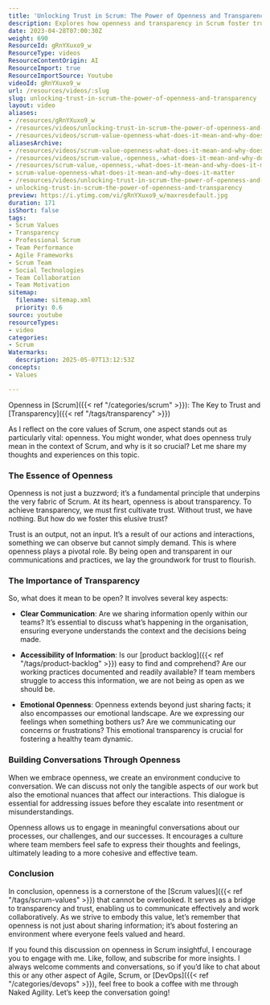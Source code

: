 ```yaml
---
title: 'Unlocking Trust in Scrum: The Power of Openness and Transparency'
description: Explores how openness and transparency in Scrum foster trust, clear communication, and a supportive team culture, essential for effective Agile collaboration.
date: 2023-04-28T07:00:30Z
weight: 690
ResourceId: gRnYXuxo9_w
ResourceType: videos
ResourceContentOrigin: AI
ResourceImport: true
ResourceImportSource: Youtube
videoId: gRnYXuxo9_w
url: /resources/videos/:slug
slug: unlocking-trust-in-scrum-the-power-of-openness-and-transparency
layout: video
aliases:
- /resources/gRnYXuxo9_w
- /resources/videos/unlocking-trust-in-scrum-the-power-of-openness-and-transparency
- /resources/videos/scrum-value-openness-what-does-it-mean-and-why-does-it-matter
aliasesArchive:
- /resources/videos/scrum-value-openness-what-does-it-mean-and-why-does-it-matter
- /resources/videos/scrum-value,-openness,-what-does-it-mean-and-why-does-it-matter-
- /resources/scrum-value,-openness,-what-does-it-mean-and-why-does-it-matter-
- scrum-value-openness-what-does-it-mean-and-why-does-it-matter
- /resources/videos/unlocking-trust-in-scrum-the-power-of-openness-and-transparency
- unlocking-trust-in-scrum-the-power-of-openness-and-transparency
preview: https://i.ytimg.com/vi/gRnYXuxo9_w/maxresdefault.jpg
duration: 171
isShort: false
tags:
- Scrum Values
- Transparency
- Professional Scrum
- Team Performance
- Agile Frameworks
- Scrum Team
- Social Technologies
- Team Collaboration
- Team Motivation
sitemap:
  filename: sitemap.xml
  priority: 0.6
source: youtube
resourceTypes:
- video
categories:
- Scrum
Watermarks:
  description: 2025-05-07T13:12:53Z
concepts:
- Values

---
```

Openness in [Scrum]({{< ref "/categories/scrum" >}}): The Key to Trust and [Transparency]({{< ref "/tags/transparency" >}})

As I reflect on the core values of Scrum, one aspect stands out as particularly vital: openness. You might wonder, what does openness truly mean in the context of Scrum, and why is it so crucial? Let me share my thoughts and experiences on this topic.

### The Essence of Openness

Openness is not just a buzzword; it’s a fundamental principle that underpins the very fabric of Scrum. At its heart, openness is about transparency. To achieve transparency, we must first cultivate trust. Without trust, we have nothing. But how do we foster this elusive trust? 

Trust is an output, not an input. It’s a result of our actions and interactions, something we can observe but cannot simply demand. This is where openness plays a pivotal role. By being open and transparent in our communications and practices, we lay the groundwork for trust to flourish.

### The Importance of Transparency

So, what does it mean to be open? It involves several key aspects:

- **Clear Communication**: Are we sharing information openly within our teams? It’s essential to discuss what’s happening in the organisation, ensuring everyone understands the context and the decisions being made. 

- **Accessibility of Information**: Is our [product backlog]({{< ref "/tags/product-backlog" >}}) easy to find and comprehend? Are our working practices documented and readily available? If team members struggle to access this information, we are not being as open as we should be.

- **Emotional Openness**: Openness extends beyond just sharing facts; it also encompasses our emotional landscape. Are we expressing our feelings when something bothers us? Are we communicating our concerns or frustrations? This emotional transparency is crucial for fostering a healthy team dynamic.

### Building Conversations Through Openness

When we embrace openness, we create an environment conducive to conversation. We can discuss not only the tangible aspects of our work but also the emotional nuances that affect our interactions. This dialogue is essential for addressing issues before they escalate into resentment or misunderstandings.

Openness allows us to engage in meaningful conversations about our processes, our challenges, and our successes. It encourages a culture where team members feel safe to express their thoughts and feelings, ultimately leading to a more cohesive and effective team.

### Conclusion

In conclusion, openness is a cornerstone of the [Scrum values]({{< ref "/tags/scrum-values" >}}) that cannot be overlooked. It serves as a bridge to transparency and trust, enabling us to communicate effectively and work collaboratively. As we strive to embody this value, let’s remember that openness is not just about sharing information; it’s about fostering an environment where everyone feels valued and heard.

If you found this discussion on openness in Scrum insightful, I encourage you to engage with me. Like, follow, and subscribe for more insights. I always welcome comments and conversations, so if you’d like to chat about this or any other aspect of Agile, Scrum, or [DevOps]({{< ref "/categories/devops" >}}), feel free to book a coffee with me through Naked Agility. Let’s keep the conversation going!
